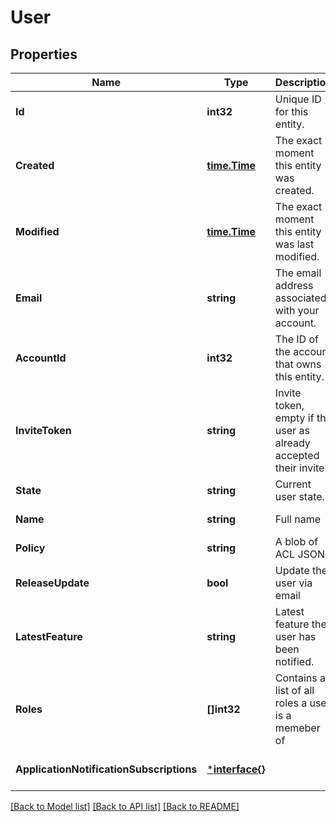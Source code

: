 # User

## Properties
Name | Type | Description | Notes
------------ | ------------- | ------------- | -------------
**Id** | **int32** | Unique ID for this entity. | [default to null]
**Created** | [**time.Time**](time.Time.md) | The exact moment this entity was created. | [default to null]
**Modified** | [**time.Time**](time.Time.md) | The exact moment this entity was last modified. | [default to null]
**Email** | **string** | The email address associated with your account. | [default to null]
**AccountId** | **int32** | The ID of the account that owns this entity. | [default to null]
**InviteToken** | **string** | Invite token, empty if the user as already accepted their invite. | [default to null]
**State** | **string** | Current user state. | [default to null]
**Name** | **string** | Full name | [default to null]
**Policy** | **string** | A blob of ACL JSON | [default to null]
**ReleaseUpdate** | **bool** | Update the user via email | [default to null]
**LatestFeature** | **string** | Latest feature the user has been notified. | [optional] [default to null]
**Roles** | **[]int32** | Contains a list of all roles a user is a memeber of | [optional] [default to null]
**ApplicationNotificationSubscriptions** | [***interface{}**](interface{}.md) |  | [optional] [default to null]

[[Back to Model list]](../README.md#documentation-for-models) [[Back to API list]](../README.md#documentation-for-api-endpoints) [[Back to README]](../README.md)


